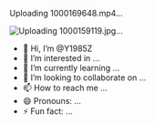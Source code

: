 

Uploading 1000169648.mp4…

![Uploading 1000159119.jpg…]()
- 👋 Hi, I’m @Y1985Z
- 👀 I’m interested in ...
- 🌱 I’m currently learning ...
- 💞️ I’m looking to collaborate on ...
- 📫 How to reach me ...
- 😄 Pronouns: ...
- ⚡ Fun fact: ...

<!---
Y1985Z/Y1985Z is a ✨ special ✨ repository because its `README.md` (this file) appears on your GitHub profile.
You can click the Preview link to take a look at your changes.
--->
